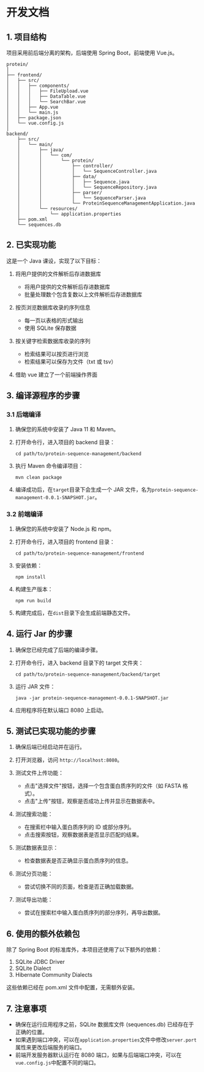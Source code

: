 # 开发文档

## 1. 项目结构

项目采用前后端分离的架构，后端使用 Spring Boot，前端使用 Vue.js。

```
protein/
│
├── frontend/
│   ├── src/
│   │   ├── components/
│   │   │   ├── FileUpload.vue
│   │   │   ├── DataTable.vue
│   │   │   └── SearchBar.vue
│   │   ├── App.vue
│   │   └── main.js
│   ├── package.json
│   └── vue.config.js
│
backend/
    ├── src/
    │   └── main/
    │       ├── java/
    │       │   └── com/
    │       │       └── protein/
    │       │           ├── controller/
    │       │           │   └── SequenceController.java
    │       │           ├── data/
    │       │           │   ├── Sequence.java
    │       │           │   └── SequenceRepository.java
    │       │           ├── parser/
    │       │           │   └── SequenceParser.java
    │       │           └── ProteinSequenceManagementApplication.java
    │       └── resources/
    │           └── application.properties
    ├── pom.xml
    └── sequences.db
```

## 2. 已实现功能

这是一个 Java 课设，实现了以下目标：

1. 将用户提供的文件解析后存进数据库

   - 将用户提供的文件解析后存进数据库
   - 批量处理数个包含复数以上文件解析后存进数据库

2. 按页浏览数据库收录的序列信息

   - 每一页以表格的形式输出
   - 使用 SQLite 保存数据

3. 按关键字检索数据库收录的序列

   - 检索结果可以按页进行浏览
   - 检索结果可以保存为文件（txt 或 tsv）

4. 借助 vue 建立了一个前端操作界面

## 3. 编译源程序的步骤

### 3.1 后端编译

1. 确保您的系统中安装了 Java 11 和 Maven。

2. 打开命令行，进入项目的 backend 目录：

   ```
   cd path/to/protein-sequence-management/backend
   ```

3. 执行 Maven 命令编译项目：

   ```
   mvn clean package
   ```

4. 编译成功后，在`target`目录下会生成一个 JAR 文件，名为`protein-sequence-management-0.0.1-SNAPSHOT.jar`。

### 3.2 前端编译

1. 确保您的系统中安装了 Node.js 和 npm。

2. 打开命令行，进入项目的 frontend 目录：

   ```
   cd path/to/protein-sequence-management/frontend
   ```

3. 安装依赖：

   ```
   npm install
   ```

4. 构建生产版本：

   ```
   npm run build
   ```

5. 构建完成后，在`dist`目录下会生成前端静态文件。

## 4. 运行 Jar 的步骤

1. 确保您已经完成了后端的编译步骤。

2. 打开命令行，进入 backend 目录下的 target 文件夹：

   ```
   cd path/to/protein-sequence-management/backend/target
   ```

3. 运行 JAR 文件：

   ```
   java -jar protein-sequence-management-0.0.1-SNAPSHOT.jar
   ```

4. 应用程序将在默认端口 8080 上启动。

## 5. 测试已实现功能的步骤

1. 确保后端已经启动并在运行。

2. 打开浏览器，访问 `http://localhost:8080`。

3. 测试文件上传功能：

   - 点击"选择文件"按钮，选择一个包含蛋白质序列的文件（如 FASTA 格式）。
   - 点击"上传"按钮，观察是否成功上传并显示在数据表中。

4. 测试搜索功能：

   - 在搜索栏中输入蛋白质序列的 ID 或部分序列。
   - 点击搜索按钮，观察数据表是否显示匹配的结果。

5. 测试数据表显示：

   - 检查数据表是否正确显示蛋白质序列的信息。

6. 测试分页功能：

   - 尝试切换不同的页面，检查是否正确加载数据。

7. 测试导出功能：
   - 尝试在搜索栏中输入蛋白质序列的部分序列，再导出数据。

## 6. 使用的额外依赖包

除了 Spring Boot 的标准库外，本项目还使用了以下额外的依赖：

1. SQLite JDBC Driver
2. SQLite Dialect
3. Hibernate Community Dialects

这些依赖已经在 pom.xml 文件中配置，无需额外安装。

## 7. 注意事项

- 确保在运行应用程序之前，SQLite 数据库文件 (sequences.db) 已经存在于正确的位置。
- 如果遇到端口冲突，可以在`application.properties`文件中修改`server.port`属性来更改后端服务的端口。
- 前端开发服务器默认运行在 8080 端口，如果与后端端口冲突，可以在`vue.config.js`中配置不同的端口。
